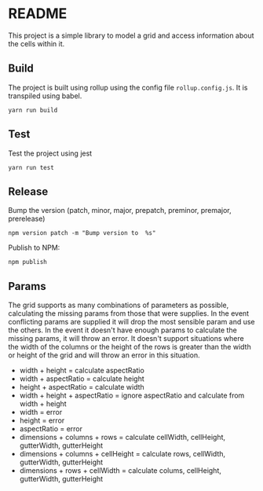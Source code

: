 # README

This project is a simple library to model a grid and access information about the cells within it. 

## Build 

The project is built using rollup using the config file `rollup.config.js`. It is transpiled using babel.

```
yarn run build
```

## Test

Test the project using jest
```
yarn run test
```

## Release

Bump the version (patch, minor, major, prepatch, preminor, premajor, prerelease)
```
npm version patch -m "Bump version to  %s"
```

Publish to NPM:
```
npm publish
```

## Params

The grid supports as many combinations of parameters as possible, calculating the missing params from those that were supplies. In the event conflicting params are supplied it will drop the most sensible param and use the others.
In the event it doesn't have enough params to calculate the missing params, it will throw an error. It doesn't support situations where the width of the columns or the height of the rows is greater than the width or height of the grid and will throw an error in this situation.

- width + height = calculate aspectRatio
- width + aspectRatio = calculate height
- height + aspectRatio = calculate width
- width + height + aspectRatio = ignore aspectRatio and calculate from width + height
- width = error
- height = error
- aspectRatio = error
- dimensions + columns + rows = calculate cellWidth, cellHeight, gutterWidth, gutterHeight
- dimensions + columns + cellHeight = calculate rows, cellWidth, gutterWidth, gutterHeight
- dimensions + rows + cellWidth = calculate colums, cellHeight, gutterWidth, gutterHeight

